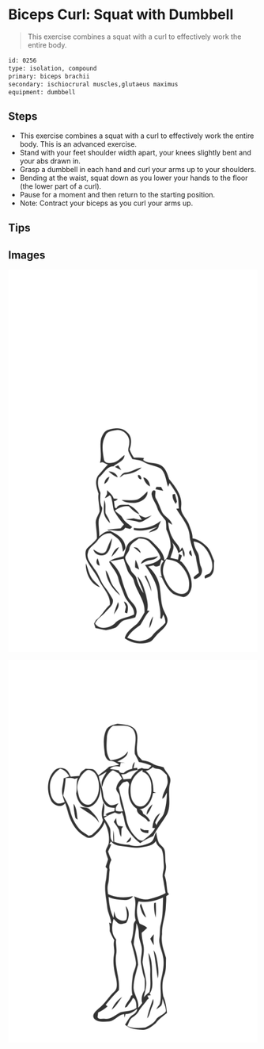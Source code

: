 # Biceps Curl: Squat with Dumbbell
> This exercise combines a squat with a curl to effectively work the entire body.

``` 
id: 0256 
type: isolation, compound 
primary: biceps brachii 
secondary: ischiocrural muscles,glutaeus maximus 
equipment: dumbbell 
``` 

## Steps

 - This exercise combines a squat with a curl to effectively work the entire body. This is an advanced exercise.
 - Stand with your feet shoulder width apart, your knees slightly bent and your abs drawn in.
 - Grasp a dumbbell in each hand and curl your arms up to your shoulders.
 - Bending at the waist, squat down as you lower your hands to the floor (the lower part of a curl).
 - Pause for a moment and then return to the starting position.
 - Note: Contract your biceps as you curl your arms up.

## Tips


## Images

![](./../svg/0256-relaxation.svg)

![](./../svg/0256-tension.svg)
